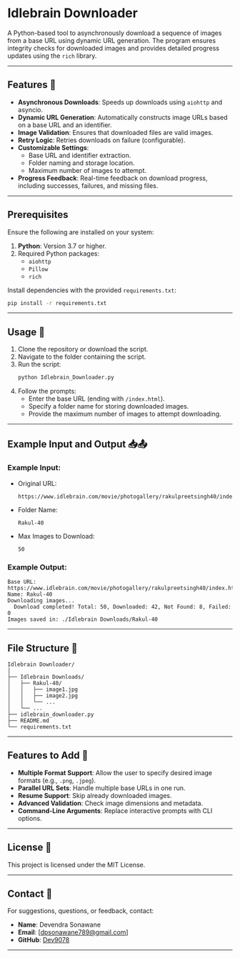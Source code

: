 
# Idlebrain Downloader

A Python-based tool to asynchronously download a sequence of images from a base URL using dynamic URL generation. The program ensures integrity checks for downloaded images and provides detailed progress updates using the `rich` library.

---

## Features 🚀

- **Asynchronous Downloads**: Speeds up downloads using `aiohttp` and asyncio.
- **Dynamic URL Generation**: Automatically constructs image URLs based on a base URL and an identifier.
- **Image Validation**: Ensures that downloaded files are valid images.
- **Retry Logic**: Retries downloads on failure (configurable).
- **Customizable Settings**:
  - Base URL and identifier extraction.
  - Folder naming and storage location.
  - Maximum number of images to attempt.
- **Progress Feedback**: Real-time feedback on download progress, including successes, failures, and missing files.

---

## Prerequisites 

Ensure the following are installed on your system:

1. **Python**: Version 3.7 or higher.
2. Required Python packages:
    - `aiohttp`
    - `Pillow`
    - `rich`

Install dependencies with the provided `requirements.txt`:

```bash
pip install -r requirements.txt
```

---

## Usage 📖

1. Clone the repository or download the script.
2. Navigate to the folder containing the script.
3. Run the script:
    ```bash
    python Idlebrain_Downloader.py
    ```
4. Follow the prompts:
    - Enter the base URL (ending with `/index.html`).
    - Specify a folder name for storing downloaded images.
    - Provide the maximum number of images to attempt downloading.

---

## Example Input and Output 📥📤

### Example Input:
- Original URL:  
  ```
  https://www.idlebrain.com/movie/photogallery/rakulpreetsingh40/index.html
  ```
- Folder Name:  
  ```
  Rakul-40
  ```
- Max Images to Download:  
  ```
  50
  ```

### Example Output:
```plaintext
Base URL: https://www.idlebrain.com/movie/photogallery/rakulpreetsingh40/index.html, 
Name: Rakul-40
Downloading images...
  Download completed! Total: 50, Downloaded: 42, Not Found: 8, Failed: 0
Images saved in: ./Idlebrain Downloads/Rakul-40
```

---

## File Structure 📂

```plaintext
Idlebrain Downloader/
│
├── Idlebrain Downloads/
│   ├── Rakul-40/
│   │   ├── image1.jpg
│   │   ├── image2.jpg
│   │   └── ...
│   └── ...
├── idlebrain_downloader.py
├── README.md
└── requirements.txt
```

---

## Features to Add 📝

- **Multiple Format Support**: Allow the user to specify desired image formats (e.g., `.png`, `.jpeg`).
- **Parallel URL Sets**: Handle multiple base URLs in one run.
- **Resume Support**: Skip already downloaded images.
- **Advanced Validation**: Check image dimensions and metadata.
- **Command-Line Arguments**: Replace interactive prompts with CLI options.

---

## License 📜

This project is licensed under the MIT License.

---

## Contact 📧

For suggestions, questions, or feedback, contact:

- **Name**: Devendra Sonawane
- **Email**: [dpsonawane789@gmail.com]
- **GitHub**: [Dev9078](https://github.com/Dev9078)

---
